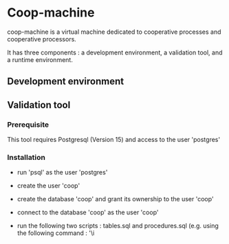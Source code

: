 ###

# Coop-machine 

coop-machine is a virtual machine dedicated to cooperative processes and cooperative processors.

It has three components : a development environment, a validation tool, and a runtime environment.

## Development environment

## Validation tool

### Prerequisite

This tool requires Postgresql (Version 15) and access to the user 'postgres'

### Installation

* run 'psql' as the user 'postgres'
* create the user 'coop'
* create the database 'coop' and grant its ownership to the user 'coop'
* connect to the database 'coop' as the user 'coop'
* run the following two scripts : tables.sql and procedures.sql (e.g. using the following command : '\i <script path>'
  
  The validation tool is now ready !
  
### How to use
  
* Fill the references tables (from table R1 to R10)
* fill the integration tables (from table R11 to R15)
  you can check the comments for more information about these tables and their attributs  (either from the tables.sql and procedures.sql scripts or directly from PSQL ([see COMMENTS](https://www.postgresql.org/docs/current/sql-comment.html)

## Runtime environment

<!--
**coop-machine/coop-machine** is a ✨ _special_ ✨ repository because its `README.md` (this file) appears on your GitHub profile.

Here are some ideas to get you started:

- 🔭 I’m currently working on ...
- 🌱 I’m currently learning ...
- 👯 I’m looking to collaborate on ...
- 🤔 I’m looking for help with ...
- 💬 Ask me about ...
- 📫 How to reach me: ...
- 😄 Pronouns: ...
- ⚡ Fun fact: ...
-->
